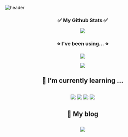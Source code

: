 ![header](https://capsule-render.vercel.app/api?type=waving&color=0:91c591,100:389738&height=380&section=header&text=Welcome!I'm%20hyeonsu&fontSize=80)


<h3 align="center">✅ My Github Stats ✅</h3>
<p align="center">
<img align="center" src = "https://github-readme-stats.vercel.app/api?username=dohyeons&show_icons=true&theme=radical">
</p>
<h3 align="center">⭐ I've been using... ⭐</h3>
<p align="center">
 <img align="center" src="https://github-readme-stats.vercel.app/api/top-langs/?username=dohyeons&layout=compact&show_icons=ture&show_owner=ture&hide_title=ture&theme=nord" />
</p>

<p align="center">
 <img align="center" src="http://mazassumnida.wtf/api/v2/generate_badge?boj=dhs0603" />
</p>
<!-- [![Top Langs](https://github-readme-stats.vercel.app/api/top-langs/?username=anuraghazra&layout=compact)](https://github.com/anuraghazra/github-readme-stats) -->
<!-- [![Solved.ac Profile](http://mazassumnida.wtf/api/v2/generate_badge?boj=dhs0603)](https://solved.ac/dhs0603/) -->

<h2 align ="center">🌱 I’m currently learning ... <h2>
<div align="center">
    <img src="https://img.shields.io/badge/HTML-orange?style=flat&logo=HTML5&logoColor=white"/>
    <img src="https://img.shields.io/badge/Javascript-yellow?style=flat&logo=JavaScript&logoColor=white"/>
    <img src="https://img.shields.io/badge/CSS3-blue?&style=flat&logo=css3&logoColor=white"/>
    <img src="https://img.shields.io/badge/React-61DAFB?style=flat&logo=React&logoColor=white"/>
</div>


<h2 align ="center">🌱 My blog <h2>
  
  <p  align ="center">
    <a href="https://velog.io/@ddhhss0603">
     <img  align ="center"  src="https://img.shields.io/badge/Velog-green?style=flat&logo=Velog&logoColor=white" />
    </a>
</p>
